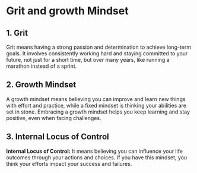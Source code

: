 # Grit and growth Mindset

## 1. Grit
Grit means having a strong passion and determination to achieve long-term goals. It involves consistently working hard and staying committed to your future, not just for a short time, but over many years, like running a marathon instead of a sprint.  

## 2. Growth Mindset
A growth mindset means believing you can improve and learn new things with effort and practice, while a fixed mindset is thinking your abilities are set in stone. Embracing a growth mindset helps you keep learning and stay positive, even when facing challenges.  

## 3. Internal Locus of Control
**Internal Locus of Control:** It means believing you can influence your life outcomes through your actions and choices. If you have this mindset, you think your efforts impact your success and failures.  

